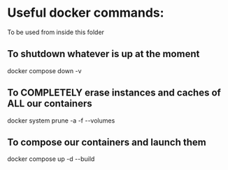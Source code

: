 # Useful docker commands:

To be used from inside this folder

## To shutdown whatever is up at the moment

docker compose down -v

## To COMPLETELY erase instances and caches of ALL our containers

docker system prune -a -f --volumes

## To compose our containers and launch them

docker compose up -d --build
